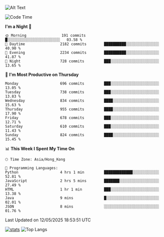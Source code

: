 ![Alt Text](https://media.tenor.com/3Gehha8RO-sAAAAC/goose-dance.gif)

<!--START_SECTION:waka-->
![Code Time](http://img.shields.io/badge/Code%20Time-456%20hrs%2042%20mins-blue)

**I'm a Night 🦉** 

```text
🌞 Morning                191 commits         █░░░░░░░░░░░░░░░░░░░░░░░░   03.58 % 
🌆 Daytime                2182 commits        ██████████░░░░░░░░░░░░░░░   40.90 % 
🌃 Evening                2234 commits        ██████████░░░░░░░░░░░░░░░   41.87 % 
🌙 Night                  728 commits         ███░░░░░░░░░░░░░░░░░░░░░░   13.65 % 
```
📅 **I'm Most Productive on Thursday** 

```text
Monday                   696 commits         ███░░░░░░░░░░░░░░░░░░░░░░   13.05 % 
Tuesday                  738 commits         ███░░░░░░░░░░░░░░░░░░░░░░   13.83 % 
Wednesday                834 commits         ████░░░░░░░░░░░░░░░░░░░░░   15.63 % 
Thursday                 955 commits         ████░░░░░░░░░░░░░░░░░░░░░   17.90 % 
Friday                   678 commits         ███░░░░░░░░░░░░░░░░░░░░░░   12.71 % 
Saturday                 610 commits         ███░░░░░░░░░░░░░░░░░░░░░░   11.43 % 
Sunday                   824 commits         ████░░░░░░░░░░░░░░░░░░░░░   15.45 % 
```


📊 **This Week I Spent My Time On** 

```text
🕑︎ Time Zone: Asia/Hong_Kong

💬 Programming Languages: 
Python                   4 hrs 1 min         █████████████░░░░░░░░░░░░   52.81 % 
JavaScript               2 hrs 5 mins        ███████░░░░░░░░░░░░░░░░░░   27.49 % 
HTML                     1 hr 1 min          ███░░░░░░░░░░░░░░░░░░░░░░   13.38 % 
Java                     9 mins              █░░░░░░░░░░░░░░░░░░░░░░░░   02.01 % 
JSON                     8 mins              ░░░░░░░░░░░░░░░░░░░░░░░░░   01.76 % 
```


 Last Updated on 12/05/2025 18:53:51 UTC
<!--END_SECTION:waka-->
[![stats](https://github-readme-stats-rose-phi.vercel.app/api?username=jxncted&count_private=true)](https://github.com/jxncted/github-readme-stats)
![Top Langs](https://github-readme-stats-rose-phi.vercel.app/api/top-langs/?username=jxncted\&layout=compact&hide=c,assembly,jupyter%20notebook)
